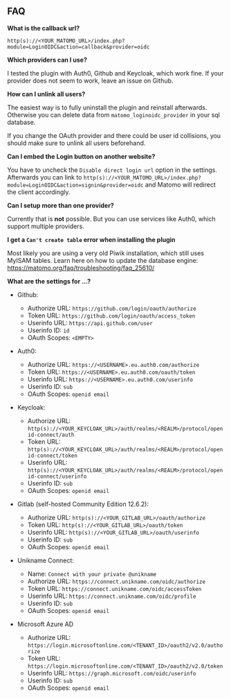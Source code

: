 ## FAQ

**What is the callback url?**

`http(s)://<YOUR_MATOMO_URL>/index.php?module=LoginOIDC&action=callback&provider=oidc`

**Which providers can I use?**

I tested the plugin with Auth0, Github and Keycloak, which work fine.
If your provider does not seem to work, leave an issue on Github.

**How can I unlink all users?**

The easiest way is to fully uninstall the plugin and reinstall afterwards.
Otherwise you can delete data from `matomo_loginoidc_provider` in your sql database.

If you change the OAuth provider and there could be user id collisions, you should make sure to unlink all users beforehand.

**Can I embed the Login button on another website?**

You have to uncheck the `Disable direct login url` option in the settings.
Afterwards you can link to `http(s)://<YOUR_MATOMO_URL>/index.php?module=LoginOIDC&action=signin&provider=oidc` and Matomo will redirect the client accordingly.

**Can I setup more than one provider?**

Currently that is **not** possible.
But you can use services like Auth0, which support multiple providers.

**I get a `Can't create table` error when installing the plugin**

Most likely you are using a very old Piwik installation, which still uses MyISAM tables.
Learn here on how to update the database engine:
https://matomo.org/faq/troubleshooting/faq_25610/

**What are the settings for ...?**

- Github:

  - Authorize URL: `https://github.com/login/oauth/authorize`
  - Token URL: `https://github.com/login/oauth/access_token`
  - Userinfo URL: `https://api.github.com/user`
  - Userinfo ID: `id`
  - OAuth Scopes: `<EMPTY>`

- Auth0:

  - Authorize URL: `https://<USERNAME>.eu.auth0.com/authorize`
  - Token URL: `https://<USERNAME>.eu.auth0.com/oauth/token`
  - Userinfo URL: `https://<USERNAME>.eu.auth0.com/userinfo`
  - Userinfo ID: `sub`
  - OAuth Scopes: `openid email`

- Keycloak:

  - Authorize URL: `http(s)://<YOUR_KEYCLOAK_URL>/auth/realms/<REALM>/protocol/openid-connect/auth`
  - Token URL: `http(s)://<YOUR_KEYCLOAK_URL>/auth/realms/<REALM>/protocol/openid-connect/token`
  - Userinfo URL: `http(s)://<YOUR_KEYCLOAK_URL>/auth/realms/<REALM>/protocol/openid-connect/userinfo`
  - Userinfo ID: `sub`
  - OAuth Scopes: `openid email`

- Gitlab (self-hosted Community Edition 12.6.2):

  - Authorize URL: `http(s)://<YOUR_GITLAB_URL>/oauth/authorize`
  - Token URL: `http(s)://<YOUR_GITLAB_URL>/oauth/token`
  - Userinfo URL: `http(s)://<YOUR_GITLAB_URL>/oauth/userinfo`
  - Userinfo ID: `sub`
  - OAuth Scopes: `openid email`

- Unikname Connect:

  - Name: `Connect with your private @unikname`
  - Authorize URL: `https://connect.unikname.com/oidc/authorize`
  - Token URL: `https://connect.unikname.com/oidc/accessToken`
  - Userinfo URL: `https://connect.unikname.com/oidc/profile`
  - Userinfo ID: `sub`
  - OAuth Scopes: `openid email`

- Microsoft Azure AD
  - Authorize URL: `https://login.microsoftonline.com/<TENANT_ID>/oauth2/v2.0/authorize`
  - Token URL: `https://login.microsoftonline.com/<TENANT_ID>/oauth2/v2.0/token`
  - Userinfo URL: `https://graph.microsoft.com/oidc/userinfo`
  - Userinfo ID: `sub`
  - OAuth Scopes: `openid email`
